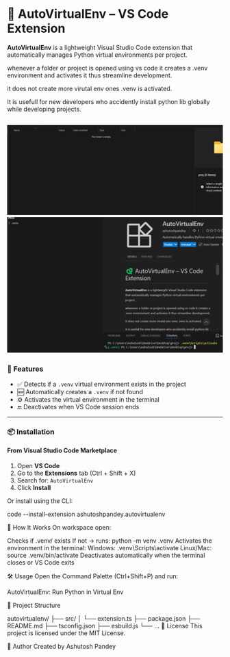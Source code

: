 # 🐍 AutoVirtualEnv – VS Code Extension

**AutoVirtualEnv** is a lightweight Visual Studio Code extension that automatically manages Python virtual environments per project.

whenever a folder or project is opened using vs code it creates a .venv environment and activates it thus streamline development.

it does not create more virutal env ones .venv is activated.

It is usefull for new developers who accidently install python lib globally while developing projects.

![Screenshot](./images/1.png)
![Screenshot](./images/2.png)
---

### 🚀 Features

- ✅ Detects if a `.venv` virtual environment exists in the project
- 🆕 Automatically creates a `.venv` if not found
- ⚙️ Activates the virtual environment in the terminal
- 🔚 Deactivates when VS Code session ends

---

### 📦 Installation

#### From Visual Studio Code Marketplace

1. Open **VS Code**
2. Go to the **Extensions** tab (Ctrl + Shift + X)
3. Search for: `AutoVirtualEnv`
4. Click **Install**

Or install using the CLI:

code --install-extension ashutoshpandey.autovirtualenv

🧠 How It Works
On workspace open:

Checks if .venv/ exists
If not → runs: python -m venv .venv
Activates the environment in the terminal:
Windows: .venv\Scripts\activate
Linux/Mac: source .venv/bin/activate
Deactivates automatically when the terminal closes or VS Code exits

🛠️ Usage
Open the Command Palette (Ctrl+Shift+P) and run:

AutoVirtualEnv: Run Python in Virtual Env

📁 Project Structure

autovirtualenv/
├── src/
│   └── extension.ts
├── package.json
├── README.md
├── tsconfig.json
├── esbuild.js
└── ...
📃 License
This project is licensed under the MIT License.

👤 Author
Created by Ashutosh Pandey